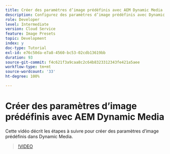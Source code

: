 ```yaml
---
title: Créer des paramètres d’image prédéfinis avec AEM Dynamic Media
description: Configurez des paramètres d’image prédéfinis avec Dynamic Media.
role: Developer
level: Intermediate
version: Cloud Service
feature: Image Presets
topic: Development
index: y
doc-type: Tutorial
exl-id: e76c50da-e7a8-4560-bc53-02cdb13619bb
duration: 93
source-git-commit: f4c621f3a9caa8c2c64b8323312343fe421a5aee
workflow-type: tm+mt
source-wordcount: '33'
ht-degree: 100%

---
```


# Créer des paramètres d’image prédéfinis avec AEM Dynamic Media

Cette vidéo décrit les étapes à suivre pour créer des paramètres d’image prédéfinis dans Dynamic Media.

>[!VIDEO](https://video.tv.adobe.com/v/335459?quality=12&learn=on)
